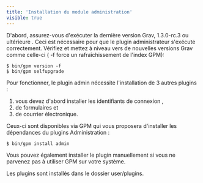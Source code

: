 ```yaml
---
title: 'Installation du module administration'
visible: true
---
```


D'abord, assurez-vous d'exécuter la dernière version Grav, 1.3.0-rc.3 ou ultérieure . 
Ceci est nécessaire pour que le plugin administrateur s'exécute correctement. 
Vérifiez et mettez à niveau vers de nouvelles versions Grav comme celle-ci ( -f force un rafraîchissement de l'index GPM):
```
$ bin/gpm version -f
$ bin/gpm selfupgrade
```
Pour fonctionner, le plugin admin nécessite l'installation de 3 autres plugins :
1. vous devez d'abord installer les identifiants de connexion , 
2. de formulaires et 
3. de courrier électronique. 

Ceux-ci sont disponibles via GPM qui vous proposera d'installer les dépendances du plugins Administration :

```
$ bin/gpm install admin
```
Vous pouvez également installer le plugin manuellement si vous ne parvenez pas à utiliser GPM sur votre système.

Les plugins sont installés dans le dossier user/plugins.

